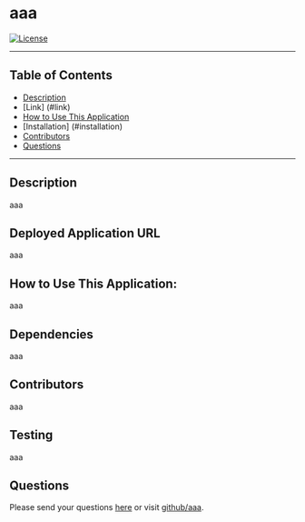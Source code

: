 # aaa 
 [![License](https://img.shields.io/badge/License-Boost_1.0-lightblue.svg)](https://www.boost.org/LICENSE_1_0.txt)


  -------------------------
  ## Table of Contents
  * [Description](#description)
  * [Link] (#link)
  * [How to Use This Application](#usage)
  * [Installation] (#installation)
  * [Contributors](#contributors)
  * [Questions](#questions)
  -------------------------
  ## Description
  aaa
  ## Deployed Application URL
  aaa
  ## How to Use This Application:
  aaa
  ## Dependencies 
  aaa
  ## Contributors
  aaa
  ## Testing
  aaa
  ## Questions
  Please send your questions [here](mailto:aaa\?subject=[GitHub]) or visit [github/aaa](https://github.com/aaa).
  
